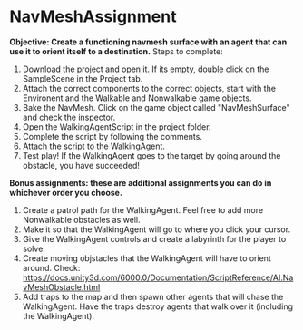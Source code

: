 # NavMeshAssignment

**Objective: Create a functioning navmesh surface with an agent that can use it to orient itself to a destination.**
Steps to complete:
1. Download the project and open it. If its empty, double click on the SampleScene in the Project tab.
2. Attach the correct components to the correct objects, start with the Environent and the Walkable and Nonwalkable game objects.
3. Bake the NavMesh. Click on the game object called "NavMeshSurface" and check the inspector.
4. Open the WalkingAgentScript in the project folder.
5. Complete the script by following the comments.
6. Attach the script to the WalkingAgent.
7. Test play! If the WalkingAgent goes to the target by going around the obstacle, you have succeeded!

**Bonus assignments: these are additional assignments you can do in whichever order you choose.**
1. Create a patrol path for the WalkingAgent. Feel free to add more Nonwalkable obstacles as well.
2. Make it so that the WalkingAgent will go to where you click your cursor.
3. Give the WalkingAgent controls and create a labyrinth for the player to solve.
4. Create moving objstacles that the WalkingAgent will have to orient around. Check: https://docs.unity3d.com/6000.0/Documentation/ScriptReference/AI.NavMeshObstacle.html
5. Add traps to the map and then spawn other agents that will chase the WalkingAgent. Have the traps destroy agents that walk over it (including the WalkingAgent).
